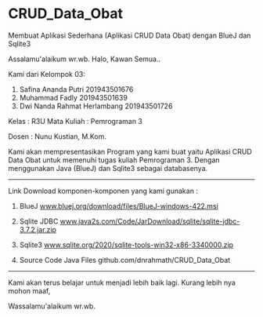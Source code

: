 # CRUD_Data_Obat


Membuat Aplikasi Sederhana (Aplikasi CRUD Data Obat) dengan BlueJ dan Sqlite3



Assalamu'alaikum wr.wb.
Halo, Kawan Semua..



Kami dari Kelompok 03:

1. Safina Ananda Putri                     201943501676
2. Muhammad Fadly                          201943501639
3. Dwi Nanda Rahmat Herlambang             201943501726



Kelas              : R3U
Mata Kuliah   : Pemrograman 3

Dosen             : Nunu Kustian, M.Kom.





Kami akan mempresentasikan Program yang kami buat yaitu Aplikasi CRUD Data Obat untuk memenuhi tugas kuliah Pemrograman 3. Dengan menggunakan Java (BlueJ) dan Sqlite3 sebagai databasenya.



--------------------------------------------------------------------------------------------

Link Download komponen-komponen yang kami gunakan :

1. BlueJ
www.bluej.org/download/files/BlueJ-windows-422.msi

2. Sqlite JDBC
www.java2s.com/Code/JarDownload/sqlite/sqlite-jdbc-3.7.2.jar.zip

3. Sqlite3
www.sqlite.org/2020/sqlite-tools-win32-x86-3340000.zip

4. Source Code Java Files
github.com/dnrahmath/CRUD_Data_Obat

--------------------------------------------------------------------------------------------

Kami akan terus belajar untuk menjadi lebih baik lagi.
Kurang lebih nya mohon maaf,

Wassalamu'alaikum wr.wb.
